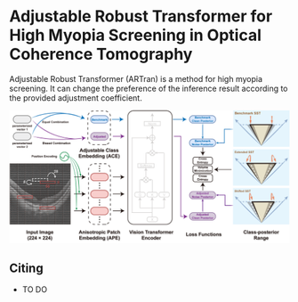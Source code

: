 # Adjustable Robust Transformer for High Myopia Screening in Optical Coherence Tomography

Adjustable Robust Transformer (ARTran) is a method for high myopia screening. It can change the preference of the inference result according to the provided adjustment
coefficient.  

<img src="figs/fig-2.png">


## Citing
- TO DO
